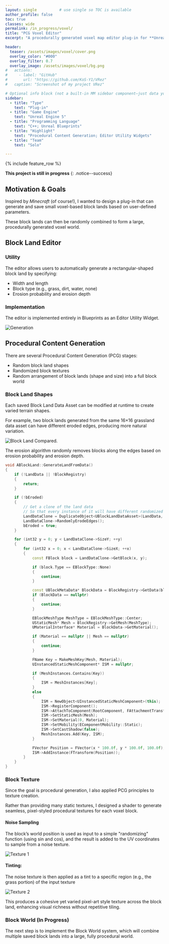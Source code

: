 ```yaml
---
layout: single          # use single so TOC is available
author_profile: false
toc: true
classes: wide
permalink: /in_progress/voxel/
title: "PCG Voxel Editor"
excerpt: "A procedurally generated voxel map editor plug-in for **Unreal Engine 5**."

header:
  teaser: /assets/images/voxel/cover.png 
  overlay_color: "#000"
  overlay_filter: 0.7
  overlay_image: /assets/images/voxel/bg.png
#   actions:
#     - label: "GitHub"
#       url: "https://github.com/KoS-Y1/VRez"
#   caption: "Screenshot of my project VRez"

# Optional info block (not a built-in MM sidebar component—just data you can render manually if you want)
sidebar:
  - title: "Type"
    text: "Plug-in"
  - title: "Game Engine"
    text: "Unreal Engine 5"
  - title: "Programming Language"
    text: "C++; Unreal Blueprints"
  - title: "Highlight"
    text: "Procedural Content Generation; Editor Utility Widgets"
  - title: "Team"
    text: "Solo"

---
```


{% include feature_row %}

**This project is still in progress**
{: .notice--success}
 
## Motivation & Goals

Inspired by *Minecraft* (of course!), I wanted to design a plug-in that can generate and save small voxel-based block lands based on user-defined parameters.  

These block lands can then be randomly combined to form a large, procedurally generated voxel world.


## Block Land Editor

### Utility
The editor allows users to automatically generate a rectangular-shaped block land by specifying:
+ Width and length  
+ Block type (e.g., grass, dirt, water, none)  
+ Erosion probability and erosion depth  

### Implementation

The editor is implemented entirely in Blueprints as an Editor Utility Widget.

![Generation](/assets/images/voxel/gen.png)

## Procedural Content Generation

There are several Procedural Content Generation (PCG) stages:
+ Random block land shapes  
+ Randomized block textures  
+ Random arrangement of block lands (shape and size) into a full block world  

### Block Land Shapes

Each saved Block Land Data Asset can be modified at runtime to create varied terrain shapes.  

For example, two block lands generated from the same 16×16 grassland data asset can have different eroded edges, producing more natural variation.


![Block Land Compared](/assets/images/voxel/1.png).

The erosion algorithm randomly removes blocks along the edges based on erosion probability and erosion depth.  
```cpp
void ABlockLand::GenerateLandFromData()
{
	if (!LandData || !BlockRegistry)
	{
		return;
	}

	if (!bEroded)
	{
		// Get a clone of the land data
		// So that every instance of it will have different randomized shape
		LandDataClone = DuplicateObject<UBlockLandDataAsset>(LandData, this);
		LandDataClone->RandomlyErodeEdges();
		bEroded = true;
	}

	for (int32 y = 0; y < LandDataClone->SizeY; ++y)
	{
		for (int32 x = 0; x < LandDataClone->SizeX; ++x)
		{
			const FBlock block = LandDataClone->GetBlock(x, y);

			if (block.Type == EBlockType::None)
			{
				continue;
			}

			const UBlockMetaData* BlockData = BlockRegistry->GetData(block.Type);
			if (BlockData == nullptr)
			{
				continue;
			}

			EBlockMeshType MeshType = EBlockMeshType::Center;
			UStaticMesh* Mesh = BlockRegistry->GetMesh(MeshType);
			UMaterialInterface* Material = BlockData->GetMaterial();

			if (Material == nullptr || Mesh == nullptr)
			{
				continue;
			}

			FName Key = MakeMeshKey(Mesh, Material);
			UInstancedStaticMeshComponent* ISM = nullptr;

			if (MeshInstances.Contains(Key))
			{
				ISM = MeshInstances[Key];
			}
			else
			{
				ISM = NewObject<UInstancedStaticMeshComponent>(this);
				ISM->RegisterComponent();
				ISM->AttachToComponent(RootComponent, FAttachmentTransformRules::KeepRelativeTransform);
				ISM->SetStaticMesh(Mesh);
				ISM->SetMaterial(0, Material);
				ISM->SetMobility(EComponentMobility::Static);
				ISM->SetCastShadow(false);
				MeshInstances.Add(Key, ISM);
			}

			FVector Position = FVector(x * 100.0f, y * 100.0f, 100.0f);
			ISM->AddInstance(FTransform(Position));
		}
	}
}
```

### Block Texture

Since the goal is procedural generation, I also applied PCG principles to texture creation.

Rather than providing many static textures, I designed a shader to generate seamless, pixel-styled procedural textures for each voxel block.

#### Noise Sampling
The block’s world position is used as input to a simple "randomizing" function (using sin and cos), and the result is added to the UV coordinates to sample from a noise texture.

![Texture 1](/assets/images/voxel/2.png)

#### Tinting:
The noise texture is then applied as a tint to a specific region (e.g., the grass portion) of the input texture

![Texture 2](/assets/images/voxel/3.png)


This produces a cohesive yet varied pixel-art style texture across the block land, enhancing visual richness without repetitive tiling.

### Block World (In Progress)

The next step is to implement the Block World system, which will combine multiple saved block lands into a large, fully procedural world.
